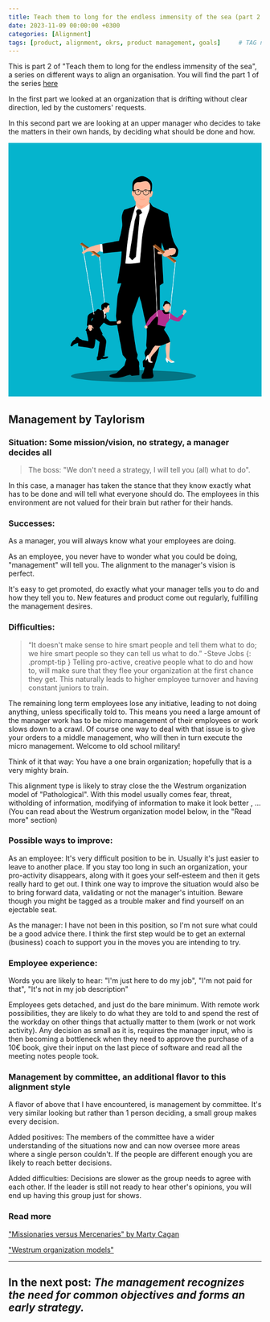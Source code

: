 ```yaml
---
title: Teach them to long for the endless immensity of the sea (part 2 - Scientific Management)
date: 2023-11-09 00:00:00 +0300
categories: [Alignment]
tags: [product, alignment, okrs, product management, goals] 	# TAG names should always be lowercase
---
```



This is part 2 of "Teach them to long for the endless immensity of the sea", a series on different ways to align an organisation.
You will find the part 1 of the series [here](https://www.productmusings.fi/posts/alignment1/)

In the first part we looked at an organization that is drifting without clear direction, led by the customers' requests.

In this second part we are looking at an upper manager who decides to take the matters in their own hands, by deciding what should be done and how.

![The manager](/assets/img/boss.png)

## Management by Taylorism

### Situation: Some mission/vision, no strategy, a manager decides all

>The boss: "We don't need a strategy, I will tell you (all) what to do". 

In this case, a manager has taken the stance that they know exactly what has to be done and will tell what everyone should do.
The employees in this environment are not valued for their brain but rather for their hands.

### Successes:

As a manager, you will always know what your employees are doing. 

As an employee, you never have to wonder what you could be doing, "management" will tell you. The alignment to the manager's vision is perfect.

It's easy to get promoted, do exactly what your manager tells you to do and how they tell you to. New features and product come out regularly, fulfilling the management desires.

### Difficulties: 

>“It doesn't make sense to hire smart people and tell them what to do; we hire smart people so they can tell us what to do.” -Steve Jobs
{: .prompt-tip }
Telling pro-active, creative people what to do and how to, will make sure that they flee your organization at the first chance they get. This naturally leads to higher employee turnover and having constant juniors to train.

The remaining long term employees lose any initiative, leading to not doing anything, unless specifically told to. This means you need a large amount of the manager work has to be micro management of their employees or work slows down to a crawl.
Of course one way to deal with that issue is to give your orders to a middle management, who will then in turn execute the micro management. Welcome to old school military!

Think of it that way: You have a one brain organization; hopefully that is a very mighty brain.

This alignment type is likely to stray close the the Westrum organization model of "Pathological". With this model usually comes fear, threat, witholding of information, modifying of information to make it look better , ... (You can read about the Westrum organization model below, in the "Read more" section)

### Possible ways to improve:

As an employee: It's very difficult position to be in. Usually it's just easier to leave to another place. 
If you stay too long in such an organization, your pro-activity disappears, along with it goes your self-esteem and then it gets really hard to get out.
I think one way to improve the situation would also be to bring forward data, validating or not the manager's intuition. Beware though you might be tagged as a trouble maker and find yourself on an ejectable seat.

As the manager: I have not been in this position, so I'm not sure what could be a good advice there. I think the first step would be to get an external (business) coach to support you in the moves you are intending to try.


### Employee experience: 
Words you are likely to hear: "I'm just here to do my job", "I'm not paid for that", "It's not in my job description"

Employees gets detached, and just do the bare minimum. With remote work possibilities, they are likely to do what they are told to and spend the rest of the workday on other things that actually matter to them (work or not work activity).
Any decision as small as it is, requires the manager input, who is then becoming a bottleneck when they need to approve the purchase of a 10€ book, give their input on the last piece of software and read all the meeting notes people took.

### Management by committee, an additional flavor to this alignment style

A flavor of above that I have encountered, is management by committee. It's very similar looking but rather than 1 person deciding, a small group makes every decision.

Added positives: The members of the committee have a wider understanding of the situations now and can now oversee more areas where a single person couldn't. If the people are different enough you are likely to reach better decisions.

Added difficulties: Decisions are slower as the group needs to agree with each other. If the leader is still not ready to hear other's opinions, you will end up having this group just for shows.

### Read more
["Missionaries versus Mercenaries" by Marty Cagan](https://www.svpg.com/missionaries-vs-mercenaries/)

["Westrum organization models"](https://itrevolution.com/articles/westrums-organizational-model-in-tech-orgs/)

---
**In the next post:**
*The management recognizes the need for common objectives and forms an early strategy.*
---